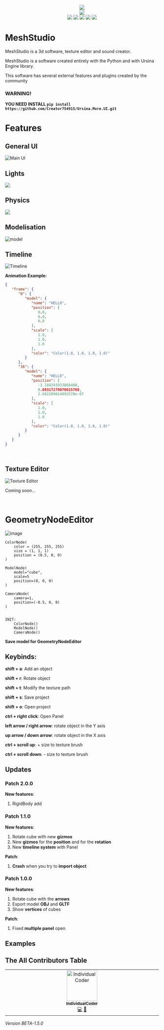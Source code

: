 <p align="center">
  <img src="meshstudio_logo.png">
  <br>
  <img src="https://img.shields.io/badge/Version-1.5.0.0-green?style=for-the-badge">
  <br>
  <img src="https://img.shields.io/badge/Author-Creator754915-blue?style=flat-square">
  <img src="https://img.shields.io/badge/Open%20Source-Yes-darkgreen?style=flat-square">
  <img src="https://img.shields.io/badge/Maintained%3F-Yes-lightblue?style=flat-square">
  <img src="https://img.shields.io/badge/Written%20In-Python-darkcyan?style=flat-square">
  <img src="https://hits.seeyoufarm.com/api/count/incr/badge.svg?url=https%3A%2F%2Fgithub.com%2FCreator754915%2FMeshStudio&title=Visitors&edge_flat=false"/></a>
</p>

# MeshStudio
MeshStudio is a 3d software, texture editor and sound creator.

MeshStudio is a software created entirely with the Python and with Ursina Engine library.

This software has several external features and plugins created by the community

### **WARNING!** 

**YOU NEED INSTALL ```pip install https://github.com/Creator754915/Ursina.More.UI.git```**

# Features

<h2>General UI</h2>

![Main UI](https://github.com/Creator754915/MeshStudio/assets/106489587/594d9224-5d48-42aa-aea6-8b295c743d05)


<h2>Lights</h2>

<img src="Features/lights.png">

<h2>Physics</h2>

<img src="Features/physics.png">

<h2>Modelisation</h2>

![model](https://github.com/Creator754915/MeshStudio/assets/106489587/47d05ec8-ba7e-45b2-ae47-f624e8691627)

<h2>Timeline</h2>

![Timeline](https://github.com/Creator754915/MeshStudio/assets/106489587/88f59e51-8996-432a-a636-745f3b45d85c)

**Animation Example:**

```json
{
   "frame": {
      "0": {
         "model": {
            "name": "HELLO",
            "position": [
               0.0,
               0.0,
               0.0
            ],
            "scale": [
               1.0,
               1.0,
               1.0
            ],
            "color": "Color(1.0, 1.0, 1.0, 1.0)"
         }
      },
      "36": {
         "model": {
            "name": "HELLO",
            "position": [
               -3.188293933868408,
               0.08317279070615768,
               2.682209014892578e-07
            ],
            "scale": [
               1.0,
               1.0,
               1.0
            ],
            "color": "Color(1.0, 1.0, 1.0, 1.0)"
         }
      }
   }
}
```

<br>

<h2>Texture Editor</h2>

![Texture Editor](https://github.com/Creator754915/MeshStudio/assets/106489587/82d9cae4-7b41-4da3-8009-9d6dc23063e8)

<p>Coming soon...</p>

<br>

# GeometryNodeEditor

![image](https://github.com/Creator754915/MeshStudio/assets/106489587/ef4122e5-5047-4ae9-8385-a52e6e2ce00a)

```
ColorNode(
    color = (255, 255, 255)
    size = (1, 1, 1)
    position = (0.5, 0, 0)
)
    
ModelNode(
    model="cube",
    scale=5
    position=(0, 0, 0)
)

CameraNode(
    camera=1,
    position=(-0.5, 0, 0)
)


INIT:
    ColorNode()
    ModelNode()
    CameraNode()
```

**Save model for GeometryNodeEditor**


## Keybinds:

  **shift + a**: Add an object

  **shift + r**: Rotate object
  
  **shift + t**: Modify the texture path
  
  **shift + s**: Save project
  
  **shift + o**: Open project

  **ctrl + right click**: Open Panel

  **left arrow / right arrow**: rotate object in the Y axis

  **up arrow / down arrow**: rotate object in the X axis

  **ctrl + scroll up**: + size to texture brush
  
  **ctrl + scroll down**: - size to texture brush

## Updates

### Patch 2.0.0
**New features**:
  1. RigidBody add

### Patch 1.1.0

**New features**:
   1. Rotate cube with new **gizmos**
   2. New **gizmos** for the **position** and for the **rotation**
   3. New **timeline system** with Panel

**Patch**:
   1. **Crash** when you try to **import object**


### Patch 1.0.0

**New features**:
   1. Rotate cube with the **arrows**
   2. Export model **OBJ** and **GLTF**
   3. Show **vertices** of cubes 

**Patch**:
   1. Fixed **multiple panel** open

## Examples

## The All Contributors Table

<table>
  <tbody>
    <tr>
      <td align="center" valign="top" width="14.28%"><a><img src="https://avatars.githubusercontent.com/u/121798131?v=4" width="100px;" alt="IndividualCoder"/><br /><sub><b>IndividualCoder</b></sub></a><br /><a href="https://github.com/IndividualCoder" title="Developper">💻</a> <a href="#talk-kentcdodds" title="Talks">📢</a></td>
    </tr>
  </tbody>
</table>


*Version BETA-1.5.0*
